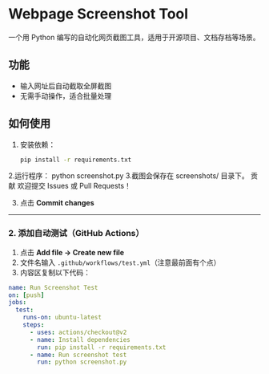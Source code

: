 # Webpage Screenshot Tool

一个用 Python 编写的自动化网页截图工具，适用于开源项目、文档存档等场景。

## 功能
- 输入网址后自动截取全屏截图
- 无需手动操作，适合批量处理

## 如何使用
1. 安装依赖：
   ```bash
   pip install -r requirements.txt
2.运行程序：
python screenshot.py
3.截图会保存在 screenshots/ 目录下。
贡献
欢迎提交 Issues 或 Pull Requests！

3. 点击 **Commit changes**  

---

### **2. 添加自动测试（GitHub Actions）**
1. 点击 **Add file → Create new file**  
2. 文件名输入 `.github/workflows/test.yml`（注意最前面有个点）  
3. 内容区复制以下代码：  

```yaml
name: Run Screenshot Test
on: [push]
jobs:
  test:
    runs-on: ubuntu-latest
    steps:
      - uses: actions/checkout@v2
      - name: Install dependencies
        run: pip install -r requirements.txt
      - name: Run screenshot test
        run: python screenshot.py
